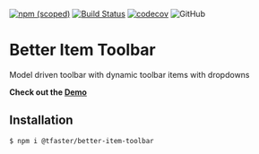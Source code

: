 [![npm (scoped)](https://img.shields.io/npm/v/@tfaster/better-item-toolbar?label=@tfaster/better-item-toolbar&style=flat-square)](https://www.npmjs.com/package/@tfaster/better-item-toolbar)
[![Build Status](https://travis-ci.org/tFaster/better-item-toolbar.svg?branch=master)](https://travis-ci.org/tFaster/better-item-toolbar)
[![codecov](https://codecov.io/gh/tFaster/better-item-toolbar/branch/master/graph/badge.svg)](https://codecov.io/gh/tFaster/better-item-toolbar)
![GitHub](https://img.shields.io/github/license/tFaster/better-item-toolbar?style=flat-square)

# Better Item Toolbar

Model driven toolbar with dynamic toolbar items with dropdowns

**Check out the [Demo](https://tfaster.github.io/better-item-toolbar/)**


## Installation

```bash
$ npm i @tfaster/better-item-toolbar
```
